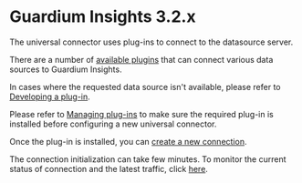 # Guardium Insights 3.2.x
The universal connector uses plug-ins to connect to the datasource server.

There are a number of [available plugins](../../../docs/available_plugins.md) that can connect various data sources to Guardium Insights.

In cases where the requested data source isn't available, please refer to [Developing a plug-in](../../../docs/Guardium%20Insights/3.2.x/developing_plugins_gi.md).

Please refer to [Managing plug-ins](../../../docs/Guardium%20Insights/3.2.x/Plugins_management.md) to make sure the required plug-in is installed before configuring a new universal connector.

Once the plug-in is installed, you can [create a new connection](../../../docs/Guardium%20Insights/3.2.x/UC_Configuration_GI.md). 

The connection initialization can take few minutes. To monitor the current status of connection and the latest traffic, click [here](../../../docs/Guardium%20Insights/3.2.x/monitoring_GI.MD).
